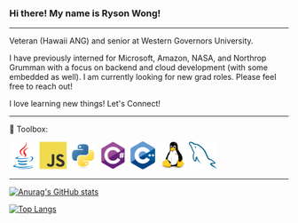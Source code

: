 ### Hi there! My name is Ryson Wong!

<gif src="https://giphy.com/embed/gSJ5Q7Uh8Fi4E" width="480" height="285" frameBorder="0" class="giphy-embed" allowFullScreen></gif>

---

Veteran (Hawaii ANG) and senior at Western Governors University.

I have previously interned for Microsoft, Amazon, NASA, and Northrop Grumman with a focus on backend and cloud development (with some embedded as well). I am currently looking for new grad roles. Please feel free to reach out!

I love learning new things! Let's Connect!

---

🧰 Toolbox:

<img src="https://github.com/devicons/devicon/blob/master/icons/java/java-original.svg" width="50" height="50"/> 
<img src="https://github.com/devicons/devicon/blob/master/icons/javascript/javascript-original.svg" width="50" height="50"/> 
<img src="https://github.com/devicons/devicon/blob/master/icons/python/python-original.svg" width="50" height="50"/>
<img src="https://github.com/devicons/devicon/blob/master/icons/csharp/csharp-original.svg" width="50" height="50"/>
<img src="https://github.com/devicons/devicon/blob/master/icons/cplusplus/cplusplus-original.svg" alt="Linux" width="50" height="50"/>

<img src="https://github.com/devicons/devicon/blob/master/icons/linux/linux-original.svg" alt="Linux" width="50" height="50"/>
<img src="https://github.com/devicons/devicon/blob/master/icons/mysql/mysql-original.svg" width="50" height="50"/> 

---

[![Anurag's GitHub stats](https://github-readme-stats.vercel.app/api?username=rysonw&show_icons=true&theme=radical)](https://github.com/rysonw/github-readme-stats)

[![Top Langs](https://github-readme-stats.vercel.app/api/top-langs/?username=rysonw&theme=radical)](https://github.com/rysonw/github-readme-stats)


